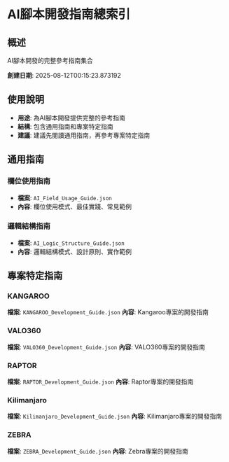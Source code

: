 # AI腳本開發指南總索引

## 概述
AI腳本開發的完整參考指南集合

**創建日期**: 2025-08-12T00:15:23.873192

## 使用說明
- **用途**: 為AI腳本開發提供完整的參考指南
- **結構**: 包含通用指南和專案特定指南
- **建議**: 建議先閱讀通用指南，再參考專案特定指南

## 通用指南

### 欄位使用指南
- **檔案**: `AI_Field_Usage_Guide.json`
- **內容**: 欄位使用模式、最佳實踐、常見範例

### 邏輯結構指南
- **檔案**: `AI_Logic_Structure_Guide.json`
- **內容**: 邏輯結構模式、設計原則、實作範例

## 專案特定指南

### KANGAROO
**檔案**: `KANGAROO_Development_Guide.json`
**內容**: Kangaroo專案的開發指南

### VALO360
**檔案**: `VALO360_Development_Guide.json`
**內容**: VALO360專案的開發指南

### RAPTOR
**檔案**: `RAPTOR_Development_Guide.json`
**內容**: Raptor專案的開發指南

### Kilimanjaro
**檔案**: `Kilimanjaro_Development_Guide.json`
**內容**: Kilimanjaro專案的開發指南

### ZEBRA
**檔案**: `ZEBRA_Development_Guide.json`
**內容**: Zebra專案的開發指南

